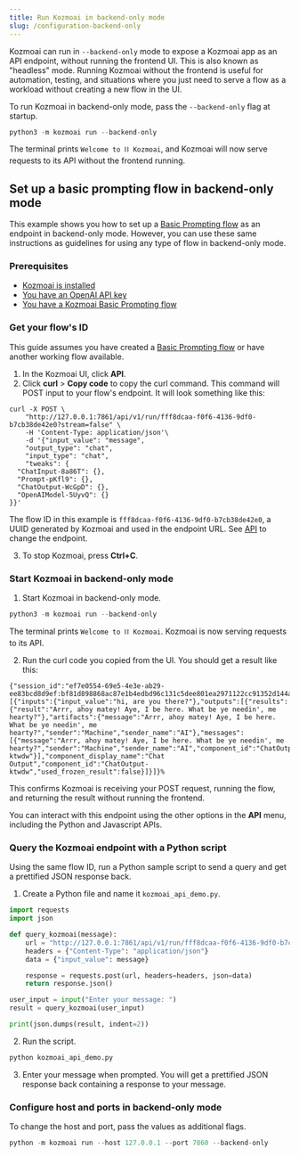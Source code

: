 ```yaml
---
title: Run Kozmoai in backend-only mode
slug: /configuration-backend-only
---
```


Kozmoai can run in `--backend-only` mode to expose a Kozmoai app as an API endpoint, without running the frontend UI.
This is also known as "headless" mode. Running Kozmoai without the frontend is useful for automation, testing, and situations where you just need to serve a flow as a workload without creating a new flow in the UI.

To run Kozmoai in backend-only mode, pass the `--backend-only` flag at startup.

```python
python3 -m kozmoai run --backend-only
```

The terminal prints `Welcome to ⛓ Kozmoai`, and Kozmoai will now serve requests to its API without the frontend running.

## Set up a basic prompting flow in backend-only mode

This example shows you how to set up a [Basic Prompting flow](/starter-projects-basic-prompting) as an endpoint in backend-only mode.
However, you can use these same instructions as guidelines for using any type of flow in backend-only mode.

### Prerequisites

- [Kozmoai is installed](/get-started-installation)
- [You have an OpenAI API key](https://platform.openai.com/)
- [You have a Kozmoai Basic Prompting flow](/starter-projects-basic-prompting)

### Get your flow's ID

This guide assumes you have created a [Basic Prompting flow](/starter-projects-basic-prompting) or have another working flow available.

1. In the Kozmoai UI, click **API**.
2. Click **curl** &gt; **Copy code** to copy the curl command.
This command will POST input to your flow's endpoint.
It will look something like this:

```text
curl -X POST \
    "http://127.0.0.1:7861/api/v1/run/fff8dcaa-f0f6-4136-9df0-b7cb38de42e0?stream=false" \
    -H 'Content-Type: application/json'\
    -d '{"input_value": "message",
    "output_type": "chat",
    "input_type": "chat",
    "tweaks": {
  "ChatInput-8a86T": {},
  "Prompt-pKfl9": {},
  "ChatOutput-WcGpD": {},
  "OpenAIModel-5UyvQ": {}
}}'
```

The flow ID in this example is `fff8dcaa-f0f6-4136-9df0-b7cb38de42e0`, a UUID generated by Kozmoai and used in the endpoint URL.
See [API](/configuration-api-keys) to change the endpoint.

3. To stop Kozmoai, press **Ctrl+C**.

### Start Kozmoai in backend-only mode

1. Start Kozmoai in backend-only mode.

```python
python3 -m kozmoai run --backend-only
```

The terminal prints `Welcome to ⛓ Kozmoai`.
Kozmoai is now serving requests to its API.

2. Run the curl code you copied from the UI.
You should get a result like this:

```shell
{"session_id":"ef7e0554-69e5-4e3e-ab29-ee83bcd8d9ef:bf81d898868ac87e1b4edbd96c131c5dee801ea2971122cc91352d144a45b880","outputs":[{"inputs":{"input_value":"hi, are you there?"},"outputs":[{"results":{"result":"Arrr, ahoy matey! Aye, I be here. What be ye needin', me hearty?"},"artifacts":{"message":"Arrr, ahoy matey! Aye, I be here. What be ye needin', me hearty?","sender":"Machine","sender_name":"AI"},"messages":[{"message":"Arrr, ahoy matey! Aye, I be here. What be ye needin', me hearty?","sender":"Machine","sender_name":"AI","component_id":"ChatOutput-ktwdw"}],"component_display_name":"Chat Output","component_id":"ChatOutput-ktwdw","used_frozen_result":false}]}]}%
```

This confirms Kozmoai is receiving your POST request, running the flow, and returning the result without running the frontend.

You can interact with this endpoint using the other options in the **API** menu, including the Python and Javascript APIs.

### Query the Kozmoai endpoint with a Python script

Using the same flow ID, run a Python sample script to send a query and get a prettified JSON response back.

1. Create a Python file and name it `kozmoai_api_demo.py`.

```python
import requests
import json

def query_kozmoai(message):
    url = "http://127.0.0.1:7861/api/v1/run/fff8dcaa-f0f6-4136-9df0-b7cb38de42e0"
    headers = {"Content-Type": "application/json"}
    data = {"input_value": message}

    response = requests.post(url, headers=headers, json=data)
    return response.json()

user_input = input("Enter your message: ")
result = query_kozmoai(user_input)

print(json.dumps(result, indent=2))
```
2. Run the script.

```python
python kozmoai_api_demo.py
```

3. Enter your message when prompted.
You will get a prettified JSON response back containing a response to your message.

### Configure host and ports in backend-only mode

To change the host and port, pass the values as additional flags.

```python
python -m kozmoai run --host 127.0.0.1 --port 7860 --backend-only
```





